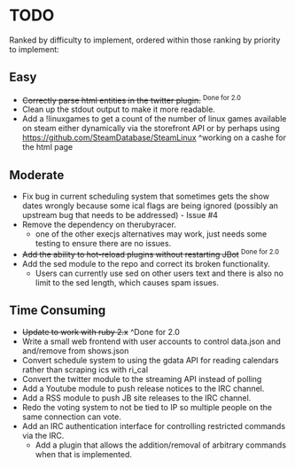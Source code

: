 # TODO

Ranked by difficulty to implement, ordered within those ranking by priority to implement:

Easy
---------
* ~~Correctly parse html entities in the twitter plugin.~~ <sup>Done for 2.0</sup>
* Clean up the stdout output to make it more readable.
* Add a !linuxgames to get a count of the number of linux games available on steam either dynamically via the storefront API or by perhaps using https://github.com/SteamDatabase/SteamLinux ^working on a cashe for the html page

Moderate
---------
* Fix bug in current scheduling system that sometimes gets the show dates wrongly because some ical flags are being ignored (possibly an upstream bug that needs to be addressed) - Issue #4
* Remove the dependency on therubyracer.
    * one of the other execjs alternatives may work, just needs some testing to ensure there are no issues.
* ~~Add the ability to hot-reload plugins without restarting JBot~~ <sup>Done for 2.0</sup>
* Add the sed module to the repo and correct its broken functionality.
	*  Users can currently use sed on other users text and there is also no limit to the sed length, which causes spam issues.

Time Consuming
------------------

* ~~Update to work with ruby 2.x~~ ^Done for 2.0
* Write a small web frontend with user accounts to control data.json and and/remove from shows.json
* Convert schedule system to using the gdata API for reading calendars rather than scraping ics with ri_cal
* Convert the twitter module to the streaming API instead of polling
* Add a Youtube module to push release notices to the IRC channel.
* Add a RSS module to push JB site releases to the IRC channel.
* Redo the voting system to not be tied to IP so multiple people on the same connection can vote.
* Add an IRC authentication interface for controlling restricted commands via the IRC.
	* Add a plugin that allows the addition/removal of arbitrary commands when that is implemented.
